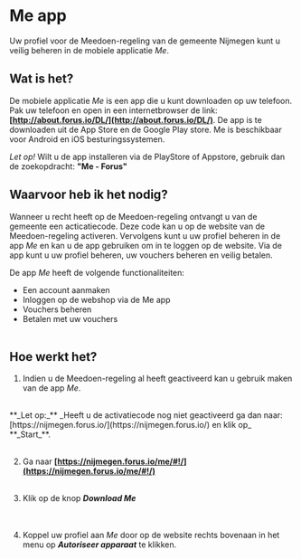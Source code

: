 # Me app

Uw profiel voor de Meedoen-regeling van de gemeente Nijmegen kunt u veilig beheren in de mobiele applicatie _Me_.
&nbsp;

## Wat is het?

De mobiele applicatie _Me_ is een app die u kunt downloaden op uw telefoon.
Pak uw telefoon en open in een internetbrowser de link: **[http://about.forus.io/DL/](http://about.forus.io/DL/)**. De app is te downloaden uit de App Store en de Google Play store. Me is beschikbaar voor Android en iOS besturingssystemen.
&nbsp;

*Let op!* Wilt u de app installeren via de PlayStore of Appstore, gebruik dan de zoekopdracht: **"Me - Forus"**

## Waarvoor heb ik het nodig?

Wanneer u recht heeft op de Meedoen-regeling ontvangt u van de gemeente een acticatiecode. Deze code kan u op de website van de Meedoen-regeling activeren. Vervolgens kunt u uw profiel beheren in de app _Me_ en kan u de app gebruiken om in te loggen op de website. Via de app kunt u uw profiel beheren, uw vouchers beheren en veilig betalen.
&nbsp;

De app _Me_ heeft de volgende functionaliteiten:

* Een account aanmaken
* Inloggen op de webshop via de Me app
* Vouchers beheren
* Betalen met uw vouchers
<br />&nbsp;

## Hoe werkt het?

1. Indien u de Meedoen-regeling al heeft geactiveerd kan u gebruik maken van de app _Me_.
<br />
**_Let op:_** _Heeft u de activatiecode nog niet geactiveerd ga dan naar: [https://nijmegen.forus.io/](https://nijmegen.forus.io/) en klik op_ **_Start_**.
<br />&nbsp;

2. Ga naar **[https://nijmegen.forus.io/me/#!/](https://nijmegen.forus.io/me/#!/)**
<br />&nbsp;

3. Klik op de knop **_Download Me_**<br />
<br />&nbsp;

3. Koppel uw profiel aan _Me_ door op de website rechts bovenaan in het menu op **_Autoriseer apparaat_** te klikken.
<br />&nbsp;
